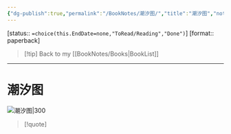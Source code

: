 ```yaml
---
{"dg-publish":true,"permalink":"/BookNotes/潮汐图/","title":"潮汐图","noteIcon":""}
---
```


[status:: `=choice(this.EndDate=none,"ToRead/Reading","Done")`]
[format:: paperback]

>[!tip] Back to my [[BookNotes/Books\|BookList]]

---
# 潮汐图

![潮汐图|300](https://img9.doubanio.com/view/subject/l/public/s34035255.jpg)

>[!quote]


